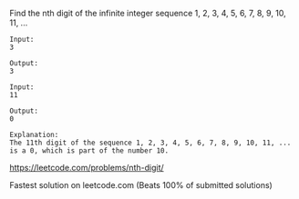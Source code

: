 Find the nth digit of the infinite integer sequence 1, 2, 3, 4, 5, 6, 7, 8, 9, 10, 11, ...

```
Input:
3

Output:
3
```

```
Input:
11

Output:
0

Explanation:
The 11th digit of the sequence 1, 2, 3, 4, 5, 6, 7, 8, 9, 10, 11, ... is a 0, which is part of the number 10.
```
https://leetcode.com/problems/nth-digit/

Fastest solution on leetcode.com (Beats 100% of submitted solutions)
